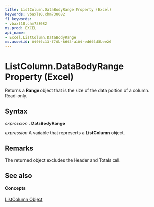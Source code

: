 ```yaml
---
title: ListColumn.DataBodyRange Property (Excel)
keywords: vbaxl10.chm738082
f1_keywords:
- vbaxl10.chm738082
ms.prod: EXCEL
api_name:
- Excel.ListColumn.DataBodyRange
ms.assetid: 04999c13-f70b-8692-a304-ed693d5bee26
---
```



# ListColumn.DataBodyRange Property (Excel)

Returns a  **Range** object that is the size of the data portion of a column. Read-only.


## Syntax

 _expression_ . **DataBodyRange**

 _expression_ A variable that represents a **ListColumn** object.


## Remarks

The returned object excludes the Header and Totals cell.


## See also


#### Concepts


[ListColumn Object](listcolumn-object-excel.md)

